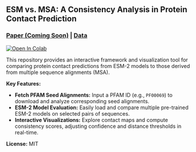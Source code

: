## ESM vs. MSA: A Consistency Analysis in Protein Contact Prediction

### [Paper (Coming Soon)](#) | [Data](https://www.ebi.ac.uk/interpro/entry/pfam/#table)
[![Open In Colab](https://colab.research.google.com/assets/colab-badge.svg)](https://colab.research.google.com/drive/1wz8o5HeZKbKzjjCMBisdzUlsUw6fF_g1?usp=sharing)

This repository provides an interactive framework and visualization tool for comparing protein contact predictions from ESM-2 models to those derived from multiple sequence alignments (MSA).

**Key Features:**
- **Fetch PFAM Seed Alignments:** Input a PFAM ID (e.g., `PF00069`) to download and analyze corresponding seed alignments.
- **ESM-2 Model Evaluation:** Easily load and compare multiple pre-trained ESM-2 models on selected pairs of sequences.
- **Interactive Visualizations:** Explore contact maps and compute consistency scores, adjusting confidence and distance thresholds in real-time.

**License:** MIT
